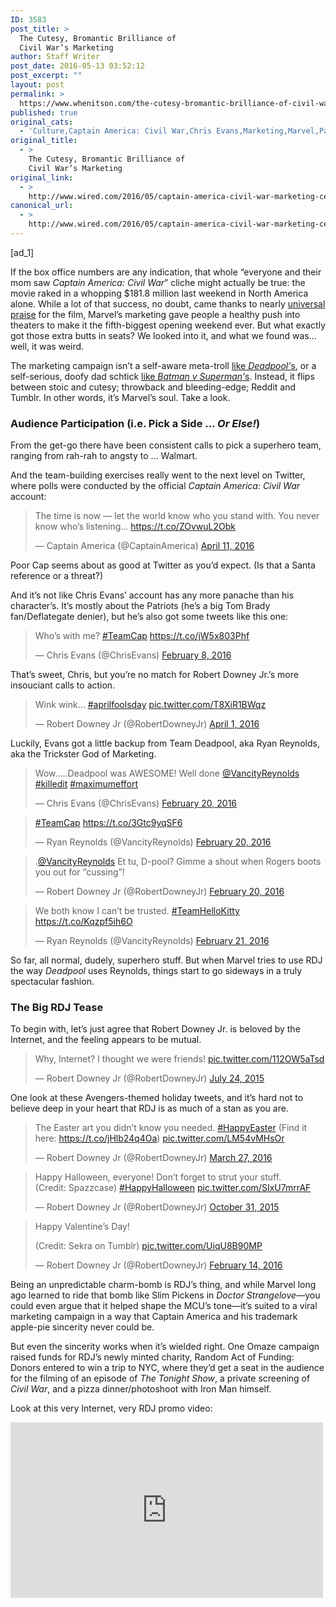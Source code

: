 ```yaml
---
ID: 3583
post_title: >
  The Cutesy, Bromantic Brilliance of
  Civil War’s Marketing
author: Staff Writer
post_date: 2016-05-13 03:52:12
post_excerpt: ""
layout: post
permalink: >
  https://www.whenitson.com/the-cutesy-bromantic-brilliance-of-civil-wars-marketing/
published: true
original_cats:
  - 'Culture,Captain America: Civil War,Chris Evans,Marketing,Marvel,Paul Rudd,Robert Downey Jr.,Ryan Reynolds'
original_title:
  - >
    The Cutesy, Bromantic Brilliance of
    Civil War’s Marketing
original_link:
  - >
    http://www.wired.com/2016/05/captain-america-civil-war-marketing-census/
canonical_url:
  - >
    http://www.wired.com/2016/05/captain-america-civil-war-marketing-census/
---
```

 [ad_1]
<br><div id=""><p>If the box office numbers are any indication, that whole “everyone and their mom saw <em>Captain America: Civil War</em>” cliche might actually be true: the movie raked in a whopping $181.8 million last weekend in North America alone. While a lot of that success, no doubt, came thanks to nearly <a href="http://www.wired.com/2016/05/captain-america-civil-war-review/" target="_blank">universal praise</a> for the film, Marvel’s marketing gave people a healthy push into theaters to make it the fifth-biggest opening weekend ever. But what exactly got those extra butts in seats? We looked into it, and what we found was…well, it was weird.</p>
<p>The marketing campaign isn’t a self-aware meta-troll <a href="http://www.wired.com/2016/02/deadpool-marketing/" target="_blank">like <em>Deadpool’</em>s</a>, or a self-serious, doofy dad schtick <a href="http://www.wired.com/2016/03/batman-v-superma-marketing-census/" target="_blank">like <em>Batman v Superman’</em>s</a>. Instead, it flips between stoic and cutesy; throwback and bleeding-edge; Reddit and Tumblr. In other words, it’s Marvel’s soul. Take a look.</p>
<h3>Audience Participation (i.e. Pick a Side … <em>Or Else!</em>)</h3>
<p>From the get-go there have been consistent calls to pick a superhero team, ranging from rah-rah to angsty to … Walmart.</p>

<p>And the team-building exercises really went to the next level on Twitter, where polls were conducted by the official <em>Captain America: Civil War</em> account:</p>
<blockquote class="twitter-tweet" data-lang="en" readability="7.0526315789474">
<p dir="ltr" lang="en">The time is now — let the world know who you stand with. You never know who’s listening… <a href="https://t.co/ZOvwuL2Obk">https://t.co/ZOvwuL2Obk</a></p>
<p>— Captain America (@CaptainAmerica) <a href="https://twitter.com/CaptainAmerica/status/719563673124126720">April 11, 2016</a></p></blockquote>

<p>Poor Cap seems about as good at Twitter as you’d expect. (Is that a Santa reference or a threat?)</p>
<p>And it’s not like Chris Evans’ account has any more panache than his character’s. It’s mostly about the Patriots (he’s a big Tom Brady fan/Deflategate denier), but he’s also got some tweets like this one:</p>

<blockquote class="twitter-tweet" data-lang="en" readability="4.0833333333333">
<p dir="ltr" lang="en">Who’s with me? <a href="https://twitter.com/hashtag/TeamCap?src=hash">#TeamCap</a> <a href="https://t.co/jW5x803Phf">https://t.co/jW5x803Phf</a></p>
<p>— Chris Evans (@ChrisEvans) <a href="https://twitter.com/ChrisEvans/status/696491189336276992">February 8, 2016</a></p></blockquote>

<p>That’s sweet, Chris, but you’re no match for Robert Downey Jr.’s more insouciant calls to action.</p>
<blockquote class="twitter-tweet" data-lang="en" readability="4.0373831775701"><p>
Wink wink… <a href="https://twitter.com/hashtag/aprilfoolsday?src=hash">#aprilfoolsday</a> <a href="https://t.co/T8XiR1BWqz">pic.twitter.com/T8XiR1BWqz</a></p>
<p>— Robert Downey Jr (@RobertDowneyJr) <a href="https://twitter.com/RobertDowneyJr/status/715933678589714433">April 1, 2016</a>
</p></blockquote>

<p>Luckily, Evans got a little backup from Team Deadpool, aka Ryan Reynolds, aka the Trickster God of Marketing.</p>
<blockquote class="twitter-tweet" data-lang="en" readability="4.5271317829457">
<p dir="ltr" lang="en">Wow…..Deadpool was AWESOME! Well done <a href="https://twitter.com/VancityReynolds">@VancityReynolds</a> <a href="https://twitter.com/hashtag/killedit?src=hash">#killedit</a> <a href="https://twitter.com/hashtag/maximumeffort?src=hash">#maximumeffort</a></p>
<p>— Chris Evans (@ChrisEvans) <a href="https://twitter.com/ChrisEvans/status/701154018190450688">February 20, 2016</a></p></blockquote>

<blockquote class="twitter-tweet" data-lang="en" readability="3.5862068965517"><p>
<a href="https://twitter.com/hashtag/TeamCap?src=hash">#TeamCap</a> <a href="https://t.co/3Gtc9yqSF6">https://t.co/3Gtc9yqSF6</a></p>
<p>— Ryan Reynolds (@VancityReynolds) <a href="https://twitter.com/VancityReynolds/status/701161975586414594">February 20, 2016</a>
</p></blockquote>

<blockquote class="twitter-tweet" data-conversation="none" data-lang="en" readability="6.9932432432432">
<p dir="ltr" lang="en">.<a href="https://twitter.com/VancityReynolds">@VancityReynolds</a> Et tu, D-pool? Gimme a shout when Rogers boots you out for “cussing”!</p>
<p>— Robert Downey Jr (@RobertDowneyJr) <a href="https://twitter.com/RobertDowneyJr/status/701188877449449472">February 20, 2016</a></p></blockquote>

<blockquote class="twitter-tweet" data-lang="en" readability="4.5891472868217"><p>
We both know I can’t be trusted. <a href="https://twitter.com/hashtag/TeamHelloKitty?src=hash">#TeamHelloKitty</a> <a href="https://t.co/Kqzpf5ih6O">https://t.co/Kqzpf5ih6O</a></p>
<p>— Ryan Reynolds (@VancityReynolds) <a href="https://twitter.com/VancityReynolds/status/701198050522329090">February 21, 2016</a>
</p></blockquote>

<p>So far, all normal, dudely, superhero stuff. But when Marvel tries to use RDJ the way <em>Deadpool</em> uses Reynolds, things start to go sideways in a truly spectacular fashion.</p>
<h3>The Big RDJ Tease</h3>
<p>To begin with, let’s just agree that Robert Downey Jr. is beloved by the Internet, and the feeling appears to be mutual.</p>
<blockquote class="twitter-tweet" data-lang="en" readability="6.099173553719">
<p dir="ltr" lang="en">Why, Internet? I thought we were friends! <a href="http://t.co/112OW5aTsd">pic.twitter.com/112OW5aTsd</a></p>
<p>— Robert Downey Jr (@RobertDowneyJr) <a href="https://twitter.com/RobertDowneyJr/status/624606235904442369">July 24, 2015</a></p></blockquote>

<p>One look at these Avengers-themed holiday tweets, and it’s hard not to believe deep in your heart that RDJ is as much of a stan as you are.</p>
<blockquote class="twitter-tweet" data-lang="en" readability="5.2078651685393"><p>
The Easter art you didn’t know you needed. <a href="https://twitter.com/hashtag/HappyEaster?src=hash">#HappyEaster</a> (Find it here: <a href="https://t.co/jHlb24q4Oa">https://t.co/jHlb24q4Oa</a>) <a href="https://t.co/LM54vMHsOr">pic.twitter.com/LM54vMHsOr</a></p>
<p>— Robert Downey Jr (@RobertDowneyJr) <a href="https://twitter.com/RobertDowneyJr/status/714119800520245248">March 27, 2016</a>
</p></blockquote>
<blockquote class="twitter-tweet" data-lang="en" readability="6.8508287292818"><p>
Happy Halloween, everyone! Don’t forget to strut your stuff.<br/>(Credit: Spazzcase) <a href="https://twitter.com/hashtag/HappyHalloween?src=hash">#HappyHalloween</a> <a href="https://t.co/SIxU7mrrAF">pic.twitter.com/SIxU7mrrAF</a></p>
<p>— Robert Downey Jr (@RobertDowneyJr) <a href="https://twitter.com/RobertDowneyJr/status/660491439273476096">October 31, 2015</a>
</p></blockquote>


<blockquote class="twitter-tweet" data-lang="en" readability="5.4328358208955"><p>
Happy Valentine’s Day!</p>
<p>(Credit: Sekra on Tumblr) <a href="https://t.co/UiqU8B90MP">pic.twitter.com/UiqU8B90MP</a></p>
<p>— Robert Downey Jr (@RobertDowneyJr) <a href="https://twitter.com/RobertDowneyJr/status/698917643223314432">February 14, 2016</a>
</p></blockquote>

<p>Being an unpredictable charm-bomb is RDJ’s thing, and while Marvel long ago learned to ride that bomb like Slim Pickens in <em>Doctor Strangelove</em>—you could even argue that it helped shape the MCU’s tone—it’s suited to a viral marketing campaign in a way that Captain America and his trademark apple-pie sincerity never could be.</p>
<p>But even the sincerity works when it’s wielded right. One Omaze campaign raised funds for RDJ’s newly minted charity, Random Act of Funding: Donors entered to win a trip to NYC, where they’d get a seat in the audience for the filming of an episode of <em>The Tonight Show</em>, a private screening of <em>Civil War</em>, and a pizza dinner/photoshoot with Iron Man himself.</p>
<p>Look at this very Internet, very RDJ promo video:</p>
<p><iframe width="500" height="281" src="https://www.youtube.com/embed/m9RY3SHyTjE?feature=oembed" frameborder="0" allowfullscreen=""/></p>
<p>So, basically what’s on offer here is a date with Robert Downey Jr., right? It certainly feels that way.</p>


<h3>Bromancing the Stone</h3>
<p>Even allowing for the fact that RDJ is a troll, he’s been shipping Iron Man/Captain America so hard that he might have been possessed by Tumblr. (There’s is a large and noisy contingent of fans—mostly women, mostly on that platform—who are <em>extremely</em> committed to the idea that Cap and Iron man are in love, and have been reading <em>Civil War</em> as a lovers’ quarrel from Day 1.)</p>
<p> </p>
<blockquote class="twitter-tweet" data-lang="en" readability="4.5806451612903"><p>
When <a href="https://twitter.com/ChrisEvans">@ChrisEvans</a> abuses the group text… <a href="https://t.co/tOy6Vq07EK">pic.twitter.com/tOy6Vq07EK</a></p>
<p>— Robert Downey Jr (@RobertDowneyJr) <a href="https://twitter.com/RobertDowneyJr/status/691306732400672770">January 24, 2016</a>
</p></blockquote>

<blockquote class="twitter-tweet" data-lang="en" readability="5.4961832061069">
<p dir="ltr" lang="en">You’ve got a friend in…..oh, wait. <a href="https://twitter.com/hashtag/CivilWar?src=hash">#CivilWar</a> <a href="https://t.co/9Z5SJ9BOvM">pic.twitter.com/9Z5SJ9BOvM</a></p>
<p>— Robert Downey Jr (@RobertDowneyJr) <a href="https://twitter.com/RobertDowneyJr/status/695659409209315329">February 5, 2016</a></p></blockquote>

<blockquote class="twitter-tweet" data-lang="en" readability="4.6174496644295"><p>
Be my new pizza party wingman in NYC! ENTER: <a href="https://t.co/K151fVny1n">https://t.co/K151fVny1n</a> <a href="https://t.co/vd5qaELuqW">pic.twitter.com/vd5qaELuqW</a></p>
<p>— Robert Downey Jr (@RobertDowneyJr) <a href="https://twitter.com/RobertDowneyJr/status/723181919093948417">April 21, 2016</a>
</p></blockquote>



<p>Whether Marvel is complicit or not, this certainly looks like RDJ playing right into that narrative. And judging from the favorites/retweets, the fans ate it up.</p>
<p>That’s not to say that other parts of the <em>Civil War</em> marketing campaign aren’t similarly cutesy—like, say, these custom emoji.</p>
<blockquote class="twitter-tweet" data-lang="en" readability="5.2012987012987">
<p dir="ltr" lang="en">We cannot get enough of these <a href="https://twitter.com/hashtag/CaptainAmericaCivilWar?src=hash">#CaptainAmericaCivilWar</a> emojis! Choose your side: <a href="https://t.co/ieV4YHsyds">pic.twitter.com/ieV4YHsyds</a></p>
<p>— Oh My Disney (@OhMyDisney) <a href="https://twitter.com/OhMyDisney/status/696481176471654400">February 7, 2016</a></p></blockquote>

<p>But since the bulk of this massive marketing campaign has been standard-issue, seeing <em>Civil War</em> through rom-com-tinted glasses is the closest thing they have to what feels like a stunt. Marvel might not ask actors to <a href="http://superheronews.com/deadpool-gives-conan-obrien-a-massage-in-hilarious-new-video/" target="_blank">massage Conan O’Brien in costume,</a> but on the other hand, you’ve got Chris Evans saying this on late night television:</p>
<blockquote class="twitter-tweet" data-lang="en" readability="4.695652173913"><p>
Don’t tease me, <a href="https://twitter.com/ChrisEvans">@ChrisEvans</a>. <a href="http://t.co/ewYz6vb0aH">pic.twitter.com/ewYz6vb0aH</a></p>
<p>— Robert Downey Jr (@RobertDowneyJr) <a href="https://twitter.com/RobertDowneyJr/status/649256176530526212">September 30, 2015</a>
</p></blockquote>

<p>It’s no secret that Marvel movies are a dude-fest, and the male-female breakdown on those custom emoji is 9/2. Could this be an attempt—albeit a bizarro, kinda lackluster one—to win women over and smooth some ruffled feathers? Maybe, maybe not. Either way, though, consider us entertained.</p>

			<a class="visually-hidden skip-to-text-link focusable bg-white" href="#start-of-content">Go Back to Top. Skip To: Start of Article.</a>

			
</div>
<br>[ad_2]
<br><a href="http://www.wired.com/2016/05/captain-america-civil-war-marketing-census/">Source </a>